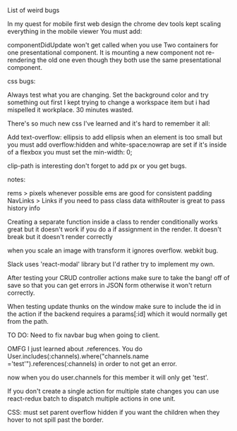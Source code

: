 List of weird bugs

In my quest for mobile first web design the chrome dev tools kept scaling everything in the mobile viewer
You must add:
<meta name="viewport" content="width=device-width, initial-scale=1.0">

componentDidUpdate won't get called when you use Two containers for one presentational component. It is mounting a new component not re-rendering the old one even though they both use the same presentational component.

css bugs:

Always test what you are changing. Set the background color and try something out first
I kept trying to change a workspace item but i had mispelled it workplace. 30 minutes wasted.

There's so much new css I've learned and it's hard to remember it all:

Add text-overflow: ellipsis to add ellipsis when an element is too small but you must add overflow:hidden and white-space:nowrap are set
if it's inside of a flexbox you must set the min-width: 0;

clip-path is interesting
don't forget to add px or you get bugs.


notes:

rems > pixels whenever possible
ems are good for consistent padding
NavLinks > Links if you need to pass class data
withRouter is great to pass history info

Creating a separate function inside a class to render conditionally works great but it doesn't work if you do a if assignment in the render. It doesn't break but it doesn't render correctly

when you scale an image with transform it ignores overflow. webkit bug.


Slack uses 'react-modal' library but I'd rather try to implement my own.

After testing your CRUD controller actions make sure to take the bang! off of save so that you can get errors in JSON form otherwise it won't return correctly.

When testing update thunks on the window make sure to include the id in the action if the backend requires a params[:id] which it would normally get from the path.


TO DO:
Need to fix navbar bug when going to client.

OMFG I just learned about .references. You do User.includes(:channels).where("channels.name ='test'").references(:channels) in order to not get an error.

now when you do user.channels for this member it will only get 'test'.

If you don't create a single action for multiple state changes you can use react-redux batch to dispatch multiple actions in one unit.

CSS: must set parent overflow hidden if you want the children when they hover to not spill past the border.